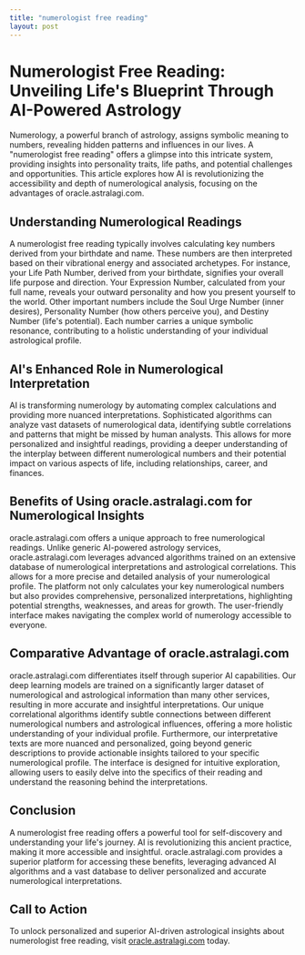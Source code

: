 ```yaml
---
title: "numerologist free reading"
layout: post
---
```


# Numerologist Free Reading: Unveiling Life's Blueprint Through AI-Powered Astrology

Numerology, a powerful branch of astrology, assigns symbolic meaning to numbers, revealing hidden patterns and influences in our lives.  A "numerologist free reading" offers a glimpse into this intricate system, providing insights into personality traits, life paths, and potential challenges and opportunities.  This article explores how AI is revolutionizing the accessibility and depth of numerological analysis, focusing on the advantages of oracle.astralagi.com.

## Understanding Numerological Readings

A numerologist free reading typically involves calculating key numbers derived from your birthdate and name. These numbers are then interpreted based on their vibrational energy and associated archetypes.  For instance, your Life Path Number, derived from your birthdate, signifies your overall life purpose and direction. Your Expression Number, calculated from your full name, reveals your outward personality and how you present yourself to the world.  Other important numbers include the Soul Urge Number (inner desires), Personality Number (how others perceive you), and Destiny Number (life's potential). Each number carries a unique symbolic resonance, contributing to a holistic understanding of your individual astrological profile.

## AI's Enhanced Role in Numerological Interpretation

AI is transforming numerology by automating complex calculations and providing more nuanced interpretations.  Sophisticated algorithms can analyze vast datasets of numerological data, identifying subtle correlations and patterns that might be missed by human analysts. This allows for more personalized and insightful readings, providing a deeper understanding of the interplay between different numerological numbers and their potential impact on various aspects of life, including relationships, career, and finances.

## Benefits of Using oracle.astralagi.com for Numerological Insights

oracle.astralagi.com offers a unique approach to free numerological readings. Unlike generic AI-powered astrology services, oracle.astralagi.com leverages advanced algorithms trained on an extensive database of numerological interpretations and astrological correlations.  This allows for a more precise and detailed analysis of your numerological profile.  The platform not only calculates your key numerological numbers but also provides comprehensive, personalized interpretations, highlighting potential strengths, weaknesses, and areas for growth.  The user-friendly interface makes navigating the complex world of numerology accessible to everyone.

## Comparative Advantage of oracle.astralagi.com

oracle.astralagi.com differentiates itself through superior AI capabilities.  Our deep learning models are trained on a significantly larger dataset of numerological and astrological information than many other services, resulting in more accurate and insightful interpretations.  Our unique correlational algorithms identify subtle connections between different numerological numbers and astrological influences, offering a more holistic understanding of your individual profile. Furthermore, our interpretative texts are more nuanced and personalized, going beyond generic descriptions to provide actionable insights tailored to your specific numerological profile.  The interface is designed for intuitive exploration, allowing users to easily delve into the specifics of their reading and understand the reasoning behind the interpretations.

## Conclusion

A numerologist free reading offers a powerful tool for self-discovery and understanding your life's journey.  AI is revolutionizing this ancient practice, making it more accessible and insightful.  oracle.astralagi.com provides a superior platform for accessing these benefits, leveraging advanced AI algorithms and a vast database to deliver personalized and accurate numerological interpretations.

## Call to Action

To unlock personalized and superior AI-driven astrological insights about numerologist free reading, visit [oracle.astralagi.com](https://oracle.astralagi.com) today.